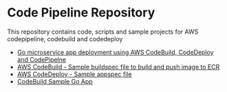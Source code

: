# Code Pipeline Repository

This repository contains code, scripts and sample projects for AWS codepipeline, codebuild and codedeploy

- [Go microservice app deployment using AWS CodeBuild, CodeDeploy and CodePipelne](https://github.com/iamtejasmane/go-jwt-gin-gonic)
- [AWS CodeBuild - Sample buildspec file to build and push image to ECR](/aws-codebuild/buildspec.yml)
- [AWS CodeDeploy - Sample appspec file](/aws-codedeploy/appspec.yml)
- [CodeBuild Sample Go App](/go-app-codebuild/)
